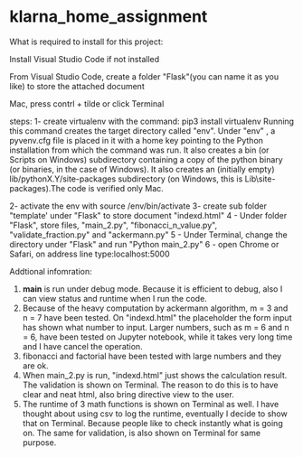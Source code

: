 # klarna_home_assignment

What is required to install for this project:

Install Visual Studio Code if not installed

From Visual Studio Code, create a folder "Flask"(you can name it as you like) to store the attached document

Mac, press contrl + tilde or click Terminal


steps:
1- create virtualenv with the command: 
            pip3 install virtualenv
Running this command creates the target directory called "env". Under "env" ,  a pyvenv.cfg file is placed in it with a home key pointing to the Python installation from which the command was run. It also creates a bin (or Scripts on Windows) subdirectory containing a copy of the python binary (or binaries, in the case of Windows). It also creates an (initially empty) lib/pythonX.Y/site-packages subdirectory (on Windows, this is Lib\site-packages).The code is verified only Mac. 

2- activate the env with source /env/bin/activate 
3- create sub folder "template' under "Flask" to store document "indexd.html"
4 - Under folder "Flask", store files, "main_2.py", "fibonacci_n_value.py", "validate_fraction.py" and "ackermann.py"
5 - Under Terminal, change the directory under "Flask" and run "Python main_2.py"
6 - open Chrome or Safari, on address line type:localhost:5000

Addtional infomration:
1. __main__ is run under debug mode. Because it is efficient to debug, also I can view status and runtime when I run the code.
2. Because of the heavy computation by ackermann algorithm, m = 3 and n = 7 have been tested. On "indexd.html" the placeholder the form input has shown what number to input. Larger numbers, such as m = 6 and n = 6, have been tested on Jupyter notebook, while it takes very long time and I have cancel the operation.
3. fibonacci and factorial have been tested with large numbers and they are ok.
4. When main_2.py is run, "indexd.html" just shows the calculation result. The validation is shown on Terminal. The reason to do this is to have clear and neat html, also bring directive view to the user.
5. The runtime of 3 math functions is shown on Terminal as well. I have thought about using csv to log the runtime, eventually I decide to show that on Terminal. Because people like to check instantly what is going on. The same for validation, is also shown on Terminal for same purpose.
